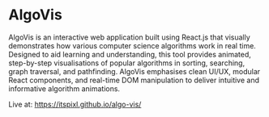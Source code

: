 # AlgoVis

AlgoVis is an interactive web application built using React.js that visually demonstrates how various computer science algorithms work in real time. Designed to aid learning and understanding, this tool provides animated, step-by-step visualisations of popular algorithms in sorting, searching, graph traversal, and pathfinding. AlgoVis emphasises clean UI/UX, modular React components, and real-time DOM manipulation to deliver intuitive and informative algorithm animations.

Live at: https://itspixl.github.io/algo-vis/
